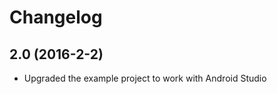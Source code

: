 Changelog
=========

2.0 (2016-2-2)
--------------

* Upgraded the example project to work with Android Studio
